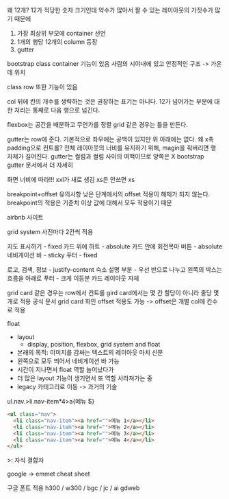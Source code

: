 왜 12개?
12가 적당한 숫자 크기인데 약수가 많아서 짤 수 있는 레이아웃의 가짓수가 많기 때문에

1. 가장 최상위 부모에 container 선언
2. 1개의 행당 12개의 column 등장
3. gutter

bootstrap class container 기능이 있음
사람의 시야내에 있고 안정적인 구조 -> 가운데 위치

class row 또한 기능이 있음

col 뒤에 칸의 개수를 생략하는 것은 권장하는 표기는 아니다.
12가 넘어가는 부분에 대한 처리는 통째로 다음 행으로 넘긴다.

flexbox는 공간을 배분하고 무언가를 정렬
grid 같은 경우는 틀을 만든다.

gutter는 row에 준다.
기본적으로 좌우에는 공백이 있지만 위 아래에는 없다.
왜 x축 padding으로 컨트롤?
전체 레이아웃의 너비를 유지하기 위해, magin을 줘버리면 행 자체가 길어진다.
gutter는 컬럼과 컬럼 사이의 여백이므로 양쪽은 X
bootstrap gutter 문서에서 더 자세히

화면 너비에 따라!!!
xxl가 새로 생김
xs은 안쓰면 xs

breakpoint+offset 유의사항
낮은 단계에서의 offset 적용이 해제가 되지 않는다.
breakpoint의 적용은 기준치 이상 값에 대해서 모두 적용이기 때문

airbnb 사이트

grid system 사진마다 2칸씩 적용

지도 표시하기 - fixed
카드 위에 하트 - absolute
카드 안에 회전목마 버튼 - absolute
네비게이션 바 - sticky
푸터 - fixed

로고, 검색, 정보 - justify-content
숙소 설명 부분 - 우선 반으로 나누고 왼쪽의 박스는 흐름을 아래로
푸터 - 크게 이등분
카드 레이아웃 자체

grid card 같은 경우는 row에서 컨트롤
gird card에서는 몇 칸 할당이 아니라 줄당 몇개로 적용
공식 문서 grid card 화인
offset 적용도 가능 -> offset은 개별 col에 칸수로 적용


float
- layout
  - display, position, flexbox, grid system and float
- 본래의 목적: 이미지를 감싸는 텍스트의 레이아웃 마치 신문
- 왼쪽으로 모두 띄어서 네비게이션 바 가능
- 시간이 지나면서 float 역할 늘어났다가
- 더 많은 layout 기능이 생기면서 또 역할 사라져가는 중
- legacy 카테고리로 이동 -> 과거의 기술

ul.nav.>li.nav-item*4>a{메뉴 $}
```html
<ul class="nav">
  <li class="nav-item"><a href="">메뉴 1</a></li>
  <li class="nav-item"><a href="">메뉴 2</a></li>
  <li class="nav-item"><a href="">메뉴 3</a></li>
  <li class="nav-item"><a href="">메뉴 4</a></li>
</ul>
```
\>: 자식 결합자

google -> emmet cheat sheet

구글 폰트 적용
h300 / w300 / bgc / jc / ai
gdweb